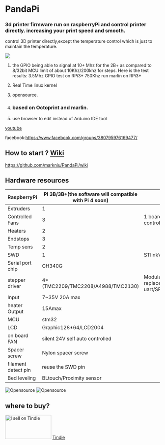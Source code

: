 # PandaPi
### 3d printer firmware run on raspberryPi and control printer directly. increasing your print speed and smooth. 
control 3D printer directly,except the temperature control which is just to maintain the temperature.

![](https://raw.githubusercontent.com/markniu/PandaPi/master/doc/main_octo.jpg)

1. the GPIO being able to signal at 10+ Mhz for the 2B+ as compared to 8/32bit MCU limit of about 10Khz/200khz for steps.
Here is the test results:
3.5Mhz GPIO test on RPi3+
750Khz run marlin on RPi3+

2. Real Time linux kernel

3. opensource. 

4. ### based on Octoprint and marlin.

5. use browser to edit instead of Arduino IDE tool

[youtube](https://www.youtube.com/channel/UCXq9t12N4FJ8aEGx7SY5bcA)

facebook:https://www.facebook.com/groups/380795976169477/ 
## How to start ?  [Wiki](https://github.com/markniu/PandaPi/wiki) 
https://github.com/markniu/PandaPi/wiki

## Hardware resources
RaspberryPi | Pi 3B/3B+(the software will compatible with Pi 4 soon) | .
--- | --- | --- 
Extruders | 	1 | 	 
Controlled Fans | 	3	 |  1 board self controlled
Heaters   | 	2	 |  
Endstops   | 	3	 | 
Temp sens   | 	2	 | 
SWD   | 	1	 | STlinkV2
Serial port chip   | 	CH340G	 | 
stepper driver   |  4*(TMC2209/TMC2208/A4988/TMC2130)	 | Modular, replaceable,no uart/SPI
Input   | 	7~35V 20A max	 | 
heater Output   | 	15Amax	 | 
MCU   | 	stm32	 | 
LCD   | 	Graphic128*64/LCD2004	 | 
on board FAN   | 	silent 24V self auto controlled	 | 
Spacer screw   | 	Nylon spacer screw	 | 
filament detect pin    | 	  reuse the SWD pin   | 	
Bed leveling    | 	  BLtouch/Proximity sensor   | 	


![Opensource](https://raw.githubusercontent.com/markniu/PandaPi/master/doc/dlg.png)
![Opensource](https://raw.githubusercontent.com/markniu/PandaPi/master/doc/case.jpg)

## where to buy?
<a href="https://www.tindie.com/stores/niujl123/?ref=offsite_badges&utm_source=sellers_niujl123&utm_medium=badges&utm_campaign=badge_medium"><img src="https://d2ss6ovg47m0r5.cloudfront.net/badges/tindie-mediums.png" alt="I sell on Tindie" width="150" height="78"></a>
[Tindie](https://www.tindie.com/products/17947/)


